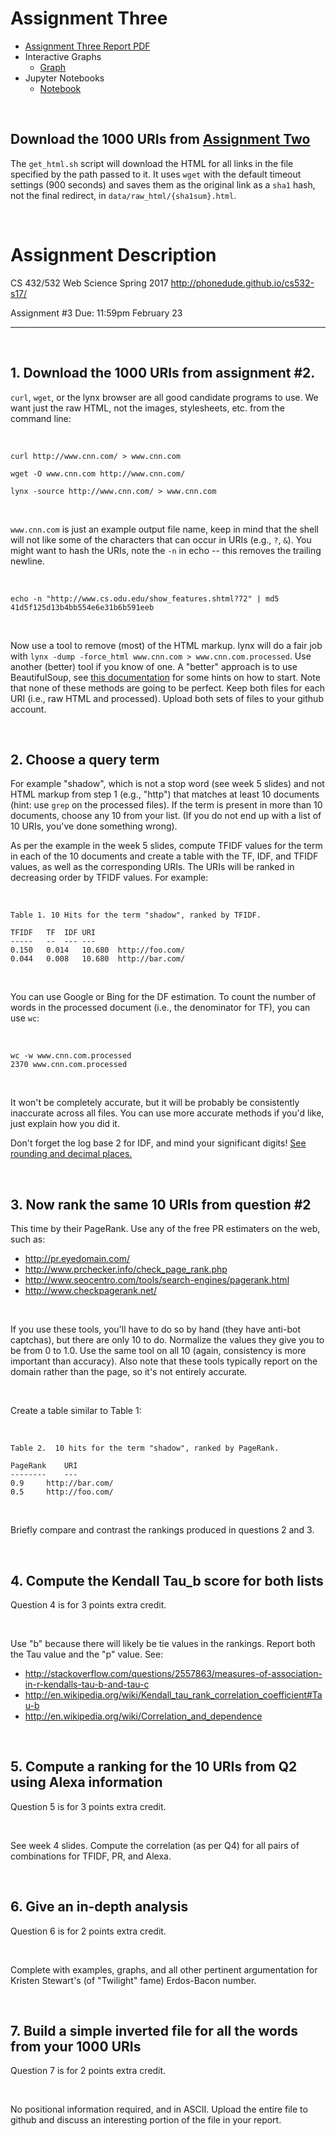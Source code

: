 # Assignment Three

*   [Assignment Three Report PDF](http://datenstrom.gitlab.io/cs532-s17/pdfs/assignment_three.pdf)
*   Interactive Graphs
    *   [Graph](http://datenstrom.gitlab.io/cs532-s17/notebooks/.html)
*   Jupyter Notebooks
    *   [Notebook](http://datenstrom.gitlab.io/cs532-s17/notebooks/.html)

&nbsp;
## Download the 1000 URIs from [Assignment Two](https://gitlab.com/datenstrom/cs532-s17/tree/master/assignments/assignment_two)

The `get_html.sh` script will download the HTML for all links in the
file specified by the path passed to it. It uses `wget` with the
default timeout settings (900 seconds) and saves them as the
original link as a `sha1` hash, not the final redirect, in
`data/raw_html/{sha1sum}.html`.

&nbsp;
# Assignment Description

CS 432/532 Web Science
Spring 2017
http://phonedude.github.io/cs532-s17/

Assignment #3
Due: 11:59pm February 23

-----------------------------------------------------------------------

&nbsp;
## 1. Download the 1000 URIs from assignment #2. 

`curl`, `wget`, or the lynx browser are all good
candidate programs to use.  We want just the
raw HTML, not the images, stylesheets, etc.
from the command line:

&nbsp;

    curl http://www.cnn.com/ > www.cnn.com

    wget -O www.cnn.com http://www.cnn.com/

    lynx -source http://www.cnn.com/ > www.cnn.com

&nbsp;

`www.cnn.com` is just an example output file name, keep in mind
that the shell will not like some of the characters that can occur
in URIs (e.g., `?`, `&`).  You might want to hash the URIs,
note the `-n` in echo -- this removes
the trailing newline.

&nbsp;

    echo -n "http://www.cs.odu.edu/show_features.shtml?72" | md5
    41d5f125d13b4bb554e6e31b6b591eeb

&nbsp;

Now use a tool to remove (most) of the HTML markup.  lynx will
do a fair job with `lynx -dump -force_html www.cnn.com > www.cnn.com.processed`.
Use another (better) tool if you know of one.
A "better" approach is to use BeautifulSoup, see
[this documentation](http://stackoverflow.com/questions/1936466/beautifulsoup-grab-visible-webpage-text)
for some hints on how to start. Note that none of these methods 
are going to be perfect.
Keep both files for each URI (i.e., raw HTML and processed). 
Upload both sets of files to your github account.

&nbsp;
## 2. Choose a query term

For example "shadow", which is not a stop word
(see week 5 slides) and not HTML markup from step 1 (e.g., "http")
that matches at least 10 documents (hint: use `grep` on the processed
files).  If the term is present in more than 10 documents, choose
any 10 from your list.  (If you do not end up with a list of 10
URIs, you've done something wrong).

As per the example in the week 5 slides, compute TFIDF values for
the term in each of the 10 documents and create a table with the
TF, IDF, and TFIDF values, as well as the corresponding URIs.  The
URIs will be ranked in decreasing order by TFIDF values. For
example:


&nbsp;

    Table 1. 10 Hits for the term "shadow", ranked by TFIDF.

    TFIDF   TF  IDF URI
    -----   --  --- ---
    0.150   0.014   10.680  http://foo.com/
    0.044   0.008   10.680  http://bar.com/

&nbsp;

You can use Google or Bing for the DF estimation.  To count the
number of words in the processed document (i.e., the denominator
for TF), you can use `wc`:

&nbsp;

    wc -w www.cnn.com.processed
    2370 www.cnn.com.processed

&nbsp;

It won't be completely accurate, but it will be probably be
consistently inaccurate across all files.  You can use more 
accurate methods if you'd like, just explain how you did it.  

Don't forget the log base 2 for IDF, and mind your significant
digits!
[See rounding and decimal places.](https://en.wikipedia.org/wiki/Significant_figures#Rounding_and_decimal_places)

&nbsp;
##  3. Now rank the same 10 URIs from question #2

This time by their PageRank.  Use any of the free PR estimaters on the web,
such as:

*   http://pr.eyedomain.com/
*   http://www.prchecker.info/check_page_rank.php
*   http://www.seocentro.com/tools/search-engines/pagerank.html
*   http://www.checkpagerank.net/

&nbsp;

If you use these tools, you'll have to do so by hand (they have
anti-bot captchas), but there are only 10 to do.  Normalize the
values they give you to be from 0 to 1.0.  Use the same tool on all
10 (again, consistency is more important than accuracy).  Also
note that these tools typically report on the domain rather than
the page, so it's not entirely accurate.  

&nbsp;

Create a table similar to Table 1:

&nbsp;

    Table 2.  10 hits for the term "shadow", ranked by PageRank.

    PageRank    URI
    --------    ---
    0.9     http://bar.com/
    0.5     http://foo.com/

&nbsp;

Briefly compare and contrast the rankings produced in questions 2 and 3.



&nbsp;
## 4. Compute the Kendall Tau_b score for both lists

Question 4 is for 3 points extra credit.

&nbsp;

Use "b" because there will likely be tie values in the rankings.
Report both the Tau value and the "p" value. See: 

*   http://stackoverflow.com/questions/2557863/measures-of-association-in-r-kendalls-tau-b-and-tau-c
*   http://en.wikipedia.org/wiki/Kendall_tau_rank_correlation_coefficient#Tau-b
*   http://en.wikipedia.org/wiki/Correlation_and_dependence

&nbsp;
## 5. Compute a ranking for the 10 URIs from Q2 using Alexa information

Question 5 is for 3 points extra credit.

&nbsp;

See week 4 slides.  Compute the correlation (as per Q4) for all
pairs of combinations for TFIDF, PR, and Alexa.

&nbsp;
## 6. Give an in-depth analysis

Question 6 is for 2 points extra credit.

&nbsp;

Complete with examples, graphs, and all other pertinent argumentation for 
Kristen Stewart's (of "Twilight" fame) Erdos-Bacon number.

&nbsp;
## 7. Build a simple inverted file for all the words from your 1000 URIs

Question 7 is for 2 points extra credit.

&nbsp;

No positional information required, and in ASCII. Upload the entire
file to github and discuss an interesting portion of the file in
your report.
